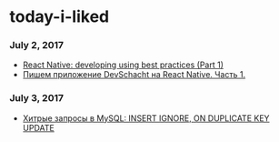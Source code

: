 # today-i-liked

### July 2, 2017
- [React Native: developing using best practices (Part 1)](https://pub.monospacelabs.com/react-native-developing-using-best-practices-part-1-9d6f3bd77a68) 
- [Пишем приложение DevSchacht на React Native. Часть 1.](https://medium.com/devschacht/create-devschacht-app-part-1-db9570cf3f9b) 

### July 3, 2017
- [Хитрые запросы в MySQL: INSERT IGNORE, ON DUPLICATE KEY UPDATE](http://ekimoff.ru/214/) 
